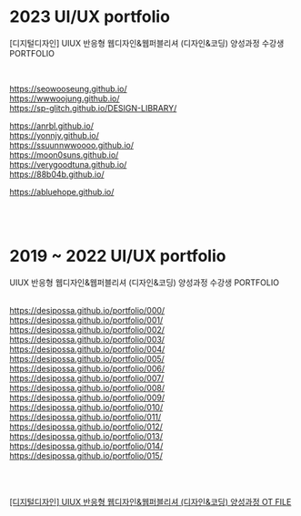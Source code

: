 ﻿# 2023 UI/UX portfolio
[디지털디자인] UIUX 반응형 웹디자인&웹퍼블리셔 (디자인&코딩) 양성과정 수강생 PORTFOLIO 
<!-- <img src="./images/bg.jpg" width="100%" height="auto" title="darm_Logo"/>   -->
<br/>





https://seowooseung.github.io/  
https://wwwoojung.github.io/  
https://sp-glitch.github.io/DESIGN-LIBRARY/


https://anrbl.github.io/    
https://yonnjy.github.io/    
https://ssuunnwwoooo.github.io/    
https://moon0suns.github.io/      
https://verygoodtuna.github.io/    
https://88b04b.github.io/  

https://abluehope.github.io/
   

<br/>
<br/>

# 2019 ~ 2022 UI/UX portfolio   
UIUX 반응형 웹디자인&웹퍼블리셔 (디자인&코딩) 양성과정 수강생 PORTFOLIO   
<br/>

https://desipossa.github.io/portfolio/000/   
https://desipossa.github.io/portfolio/001/   
https://desipossa.github.io/portfolio/002/   
https://desipossa.github.io/portfolio/003/   
https://desipossa.github.io/portfolio/004/   
https://desipossa.github.io/portfolio/005/   
https://desipossa.github.io/portfolio/006/   
https://desipossa.github.io/portfolio/007/   
https://desipossa.github.io/portfolio/008/   
https://desipossa.github.io/portfolio/009/   
https://desipossa.github.io/portfolio/010/   
https://desipossa.github.io/portfolio/011/   
https://desipossa.github.io/portfolio/012/   
https://desipossa.github.io/portfolio/013/   
https://desipossa.github.io/portfolio/014/   
https://desipossa.github.io/portfolio/015/  


<br/>
<br/>

<a href="https://www.figma.com/proto/eEqUS1OnhOpj85XqkKs5zF/UIUX%EB%B0%98-%EC%9D%B4%EC%B0%BD%ED%9B%88-OT?node-id=1-48&mode=design&t=uwVzCPmB2nVbcQcz-1" target="_blank">[디지털디자인] UIUX 반응형 웹디자인&웹퍼블리셔
(디자인&코딩) 양성과정 OT FILE</a>

